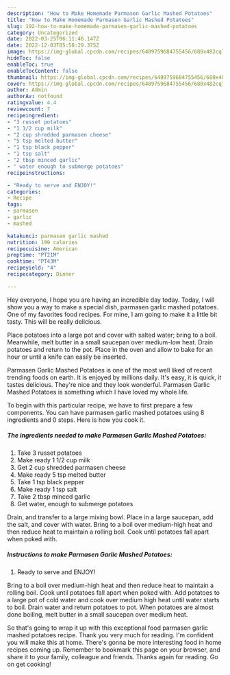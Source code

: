 ```yaml
---
description: "How to Make Homemade Parmasen Garlic Mashed Potatoes"
title: "How to Make Homemade Parmasen Garlic Mashed Potatoes"
slug: 192-how-to-make-homemade-parmasen-garlic-mashed-potatoes
category: Uncategorized
date: 2022-03-25T06:11:46.147Z
date: 2022-12-03T05:58:29.375Z
image: https://img-global.cpcdn.com/recipes/6489759684755456/680x482cq70/parmasen-garlic-mashed-potatoes-recipe-main-photo.jpg
hideToc: false
enableToc: true
enableTocContent: false
thumbnail: https://img-global.cpcdn.com/recipes/6489759684755456/680x482cq70/parmasen-garlic-mashed-potatoes-recipe-main-photo.jpg
cover: https://img-global.cpcdn.com/recipes/6489759684755456/680x482cq70/parmasen-garlic-mashed-potatoes-recipe-main-photo.jpg
author: Admin
authorAv: notfound
ratingvalue: 4.4
reviewcount: 7
recipeingredient:
- "3 russet potatoes"
- "1 1/2 cup milk"
- "2 cup shredded parmasen cheese"
- "5 tsp melted butter"
- "1 tsp black pepper"
- "1 tsp salt"
- "2 tbsp minced garlic"
- " water enough to submerge potatoes"
recipeinstructions:

- "Ready to serve and ENJOY!"
categories:
- Recipe
tags:
- parmasen
- garlic
- mashed

katakunci: parmasen garlic mashed 
nutrition: 199 calories
recipecuisine: American
preptime: "PT21M"
cooktime: "PT43M"
recipeyield: "4"
recipecategory: Dinner

---
```



Hey everyone, I hope you are having an incredible day today. Today, I will show you a way to make a special dish, parmasen garlic mashed potatoes. One of my favorites food recipes. For mine, I am going to make it a little bit tasty. This will be really delicious.

Place potatoes into a large pot and cover with salted water; bring to a boil. Meanwhile, melt butter in a small saucepan over medium-low heat. Drain potatoes and return to the pot. Place in the oven and allow to bake for an hour or until a knife can easily be inserted.

Parmasen Garlic Mashed Potatoes is one of the most well liked of recent trending foods on earth. It is enjoyed by millions daily. It's easy, it is quick, it tastes delicious. They're nice and they look wonderful. Parmasen Garlic Mashed Potatoes is something which I have loved my whole life.


To begin with this particular recipe, we have to first prepare a few components. You can have parmasen garlic mashed potatoes using 8 ingredients and 0 steps. Here is how you cook it.

<!--inarticleads1-->

##### The ingredients needed to make Parmasen Garlic Mashed Potatoes:

1. Take 3 russet potatoes
1. Make ready 1 1/2 cup milk
1. Get 2 cup shredded parmasen cheese
1. Make ready 5 tsp melted butter
1. Take 1 tsp black pepper
1. Make ready 1 tsp salt
1. Take 2 tbsp minced garlic
1. Get  water, enough to submerge potatoes


Drain, and transfer to a large mixing bowl. Place in a large saucepan, add the salt, and cover with water. Bring to a boil over medium-high heat and then reduce heat to maintain a rolling boil. Cook until potatoes fall apart when poked with. 

<!--inarticleads2-->

##### Instructions to make Parmasen Garlic Mashed Potatoes:


1. Ready to serve and ENJOY!

Bring to a boil over medium-high heat and then reduce heat to maintain a rolling boil. Cook until potatoes fall apart when poked with. Add potatoes to a large pot of cold water and cook over medium high heat until water starts to boil. Drain water and return potatoes to pot. When potatoes are almost done boiling, melt butter in a small saucepan over medium heat. 

So that's going to wrap it up with this exceptional food parmasen garlic mashed potatoes recipe. Thank you very much for reading. I'm confident you will make this at home. There's gonna be more interesting food in home recipes coming up. Remember to bookmark this page on your browser, and share it to your family, colleague and friends. Thanks again for reading. Go on get cooking!
